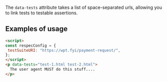 The `data-tests` attribute takes a list of space-separated urls, allowing you to link tests to testable assertions. 

## Examples of usage
```HTML
<script>
const respecConfig = {
 testSuiteURI: "https://wpt.fyi/payment-request/",
};
</script>
<p data-tests="test-1.html test-2.html">
  The user agent MUST do this stuff.... 
</p>
```